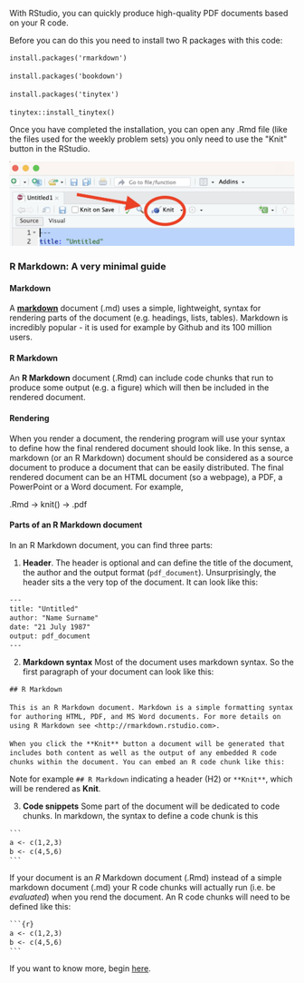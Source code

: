 With RStudio, you can quickly produce high-quality PDF documents based on your R code.

Before you can do this you need to install two R packages with this code:

```{r}
install.packages('rmarkdown')

install.packages('bookdown')

install.packages('tinytex')

tinytex::install_tinytex()
```

Once you have completed the installation, you can open any .Rmd file (like the files used for the weekly problem sets) you only need to use the "Knit" button in the RStudio.

![](../img/rstudio-knit-button.png)

### R Markdown: A very minimal guide

#### Markdown

A **[markdown](https://en.wikipedia.org/wiki/Markdown)** document (.md) uses a simple, lightweight, syntax for rendering parts of the document (e.g. headings, lists, tables). Markdown is incredibly popular - it is used for example by Github and its 100 million users.

#### R Markdown

An **R Markdown** document (.Rmd) can include code chunks that run to produce some output (e.g. a figure) which will then be included in the rendered document.

#### Rendering

When you render a document, the rendering program will use your syntax to define how the final rendered document should look like. In this sense, a markdown (or an R Markdown) document should be considered as a source document to produce a document that can be easily distributed. The final rendered document can be an HTML document (so a webpage), a PDF, a PowerPoint or a Word document. For example,

.Rmd -> knit() -> .pdf

#### Parts of an R Markdown document

In an R Markdown document, you can find three parts:

1. **Header**. The header is optional and can define the title of the document, the author and the output format (`pdf_document`). Unsurprisingly, the header sits a the very top of the document. It can look like this:

```
---
title: "Untitled"
author: "Name Surname"
date: "21 July 1987"
output: pdf_document
---
```

2. **Markdown syntax** Most of the document uses markdown syntax. So the first paragraph of your document can look like this:

```
## R Markdown

This is an R Markdown document. Markdown is a simple formatting syntax for authoring HTML, PDF, and MS Word documents. For more details on using R Markdown see <http://rmarkdown.rstudio.com>.

When you click the **Knit** button a document will be generated that includes both content as well as the output of any embedded R code chunks within the document. You can embed an R code chunk like this:
```

Note for example `## R Markdown` indicating a header (H2) or `**Knit**`, which will be rendered as **Knit**. 

3. **Code snippets** Some part of the document will be dedicated to code chunks. In markdown, the syntax to define a code chunk is this

````
```
a <- c(1,2,3)
b <- c(4,5,6) 
```
````

If your document is an *R* Markdown document (.Rmd) instead of a simple markdown document (.md) your R code chunks will actually run (i.e. be *evaluated*) when you rend the document. An R code chunks will need to be defined like this:

````
```{r}
a <- c(1,2,3)
b <- c(4,5,6)
```
````

If you want to know more, begin [here](https://rmarkdown.rstudio.com/lesson-1.html).